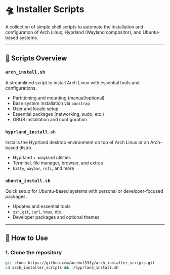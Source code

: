 # 🛸 Installer Scripts

A collection of simple shell scripts to automate the installation and configuration of Arch Linux, Hyprland (Wayland compositor), and Ubuntu-based systems.

---

## 📁 Scripts Overview

### `arch_install.sh`
A streamlined script to install Arch Linux with essential tools and configurations.

- Partitioning and mounting (manual/optional)
- Base system installation via `pacstrap`
- User and locale setup
- Essential packages (networking, sudo, etc.)
- GRUB installation and configuration

### `hyprland_install.sh`
Installs the Hyprland desktop environment on top of Arch Linux or an Arch-based distro.

- Hyprland + wayland utilities
- Terminal, file manager, browser, and extras
- `kitty`, `waybar`, `rofi`, and more

### `ubuntu_install.sh`
Quick setup for Ubuntu-based systems with personal or developer-focused packages.

- Updates and essential tools
- `zsh`, `git`, `curl`, `tmux`, etc.
- Developer packages and optional themes

---

## 🚀 How to Use

### 1. Clone the repository

```bash
git clone https://github.com/anshul333y/arch_installer_scripts.git
cd arch_installer_scripts && ./hyprland_install.sh
